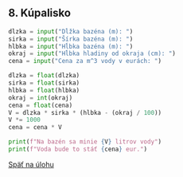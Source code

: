 ## 8. Kúpalisko

```python
dlzka = input("Dĺžka bazéna (m): ")
sirka = input("Šírka bazéna (m): ")
hlbka = input("Hĺbka bazéna (m): ")
okraj = input("Hĺbka hladiny od okraja (cm): ")
cena = input("Cena za m^3 vody v eurách: ")

dlzka = float(dlzka)
sirka = float(sirka)
hlbka = float(hlbka)
okraj = int(okraj)
cena = float(cena)
V = dlzka * sirka * (hlbka - (okraj / 100))
V *= 1000
cena = cena * V

print(f"Na bazén sa minie {V} litrov vody")
print(f"Voda bude to stáť {cena} eur.")
```

[Späť na úlohu](/coding/beginner/1-chapter/8.html)

